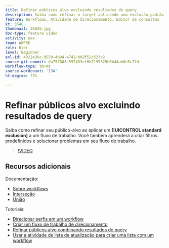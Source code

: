 ```yaml
---
title: Refinar públicos alvo excluindo resultados de query
description: Saiba como refinar o target aplicando uma exclusão padrão a um fluxo de trabalho. Você também aprenderá a criar filtros predefinidos e solucionar problemas em seu fluxo de trabalho.
feature: Workflows, Atividade de direcionamento, Editor de consultas
kt: 5548
thumbnail: 36826.jpg
doc-type: feature video
activity: use
team: WWFRE
role: User
level: Beginner
exl-id: 4322a36c-9550-4b94-a742-b02f52c523c2
source-git-commit: da757603c597453ef6b7195329b5b44ab6e5c77d
workflow-type: tm+mt
source-wordcount: '134'
ht-degree: 77%

---
```


# Refinar públicos alvo excluindo resultados de query

Saiba como refinar seu público-alvo ao aplicar um **[!UICONTROL standard exclusion]** a um fluxo de trabalho. Você também aprenderá a criar filtros predefinidos e solucionar problemas em seu fluxo de trabalho.

>[!VIDEO](https://video.tv.adobe.com/v/36826?quality=12)

## Recursos adicionais

Documentação:

* [Sobre workflows](https://experienceleague.adobe.com/docs/campaign-classic/using/automating-with-workflows/introduction/about-workflows.html?lang=pt-BR)
* [Interseção](https://experienceleague.adobe.com/docs/campaign-classic/using/automating-with-workflows/targeting-activities/intersection.html)
* [União](https://experienceleague.adobe.com/docs/campaign-classic/using/automating-with-workflows/targeting-activities/union.html)

Tutoriais:

* [Direcionar perfis em um workflow](/help/getting-started/targeting-profiles-in-a-workflow.md)
* [Criar um fluxo de trabalho de direcionamento](/help/automating-with-workflows/creating-a-targeting-workflow.md)
* [Refinar públicos alvo combinando resultados de query](/help/automating-with-workflows/refining-targets-by-combining-query-results.md)
* [Usar a atividade de lista de atualização para criar uma lista com um workflow](/help/automating-with-workflows/using-the-update-list-activity.md)
